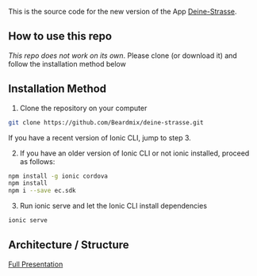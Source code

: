 This is the source code for the new version of the App [Deine-Strasse](http://deine-strasse.de).

## How to use this repo

*This repo does not work on its own*. Please clone (or download it) and follow the installation method below

## Installation Method

1. Clone the repository on your computer
```bash
git clone https://github.com/Beardmix/deine-strasse.git
```
If you have a recent version of Ionic CLI, jump to step 3.

2. If you have an older version of Ionic CLI or not ionic installed, proceed as follows:
```bash
npm install -g ionic cordova
npm install
npm i --save ec.sdk
```
3. Run ionic serve and let the Ionic CLI install dependencies
```bash
ionic serve
```

## Architecture / Structure
[Full Presentation](https://docs.google.com/presentation/d/1maP4FFkGDwigM77FH86vE9M_VczLfp_IGXhND0SiWGE/pub?start=false&loop=false&delayms=3000)